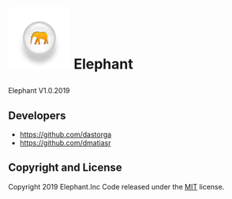 # <p><img src="img/3.png" width="25%"/> Elephant 
Elephant V1.0.2019

## Developers

* https://github.com/dastorga
* https://github.com/dmatiasr

## Copyright and License

Copyright 2019 Elephant.Inc Code released under the [MIT](https://github.com/BlackrockDigital/startbootstrap-new-age/blob/gh-pages/LICENSE) license.
